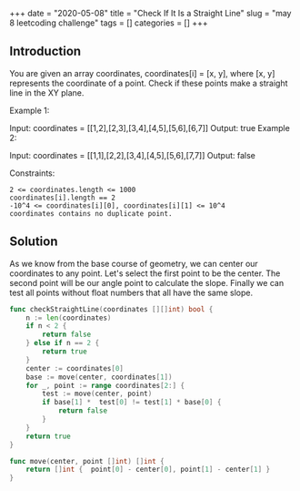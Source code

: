 +++
date = "2020-05-08"
title = "Check If It Is a Straight Line"
slug = "may 8 leetcoding challenge"
tags = []
categories = []
+++

## Introduction

You are given an array coordinates, coordinates[i] = [x, y], where [x, y] represents the coordinate of a point. Check if these points make a straight line in the XY plane.


Example 1:

Input: coordinates = [[1,2],[2,3],[3,4],[4,5],[5,6],[6,7]]
Output: true
Example 2:

Input: coordinates = [[1,1],[2,2],[3,4],[4,5],[5,6],[7,7]]
Output: false


Constraints:
```
2 <= coordinates.length <= 1000
coordinates[i].length == 2
-10^4 <= coordinates[i][0], coordinates[i][1] <= 10^4
coordinates contains no duplicate point.
```

## Solution

As we know from the base course of geometry, we can center our coordinates to any point.
Let's select the first point to be the center.
The second point will be our angle point to calculate the slope.
Finally we can test all points without float numbers that all have the same slope.

``` go
func checkStraightLine(coordinates [][]int) bool {
    n := len(coordinates)
    if n < 2 {
        return false
    } else if n == 2 {
        return true
    }
    center := coordinates[0]
    base := move(center, coordinates[1])
    for _, point := range coordinates[2:] {
        test := move(center, point)
        if base[1] *  test[0] != test[1] * base[0] {
            return false
        }
    }
    return true
}

func move(center, point []int) []int {
    return []int {  point[0] - center[0], point[1] - center[1] }
}
```
